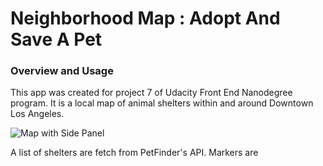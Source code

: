 # Neighborhood Map : Adopt And Save A Pet

### Overview and Usage

This app was created for project 7 of Udacity Front End Nanodegree program. It is a local map of animal shelters within and around Downtown Los Angeles.

![Map with Side Panel](/images/image1.png)

A list of shelters are fetch from PetFinder's API. Markers are
